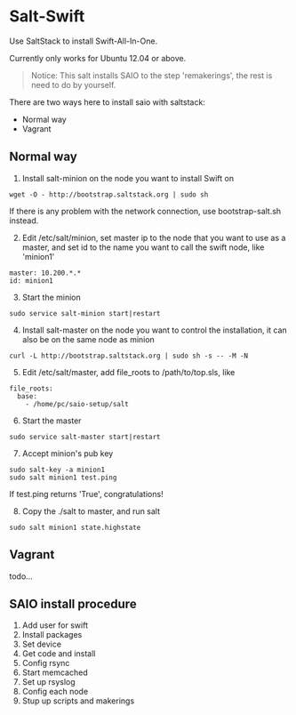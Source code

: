 Salt-Swift
====

Use SaltStack to install Swift-All-In-One.

Currently only works for Ubuntu 12.04 or above.

> Notice: This salt installs SAIO to the step 'remakerings', the rest is need to do by yourself.

There are two ways here to install saio with saltstack:
- Normal way
- Vagrant

Normal way
----
1. Install salt-minion on the node you want to install Swift on

  ```
  wget -O - http://bootstrap.saltstack.org | sudo sh

  ```

  If there is any problem with the network connection, use bootstrap-salt.sh instead.

2. Edit /etc/salt/minion, set master ip to the node that you  want to use as a master, and set id to the name you want to call the swift node, like 'minion1'

  ```
  master: 10.200.*.*
  id: minion1
  ```

3. Start the minion

  ```
  sudo service salt-minion start|restart
  ```

4. Install salt-master on the node you want to control the installation, it can also be on the same node as minion

  ```
  curl -L http://bootstrap.saltstack.org | sudo sh -s -- -M -N
  ```

5. Edit /etc/salt/master, add file_roots to /path/to/top.sls, like

  ```
  file_roots:
    base:
      - /home/pc/saio-setup/salt
  ```

6. Start the master

  ```
  sudo service salt-master start|restart
  ```

7. Accept minion's pub key

  ```
  sudo salt-key -a minion1
  sudo salt minion1 test.ping
  ```

  If test.ping returns 'True', congratulations!

8. Copy the ./salt to master, and run salt

  ```
  sudo salt minion1 state.highstate
  ```

Vagrant
----
todo...


SAIO install procedure
----
1. Add user for swift
2. Install packages
3. Set device
4. Get code and install
5. Config rsync
6. Start memcached
7. Set up rsyslog
8. Config each node
9. Stup up scripts and makerings
